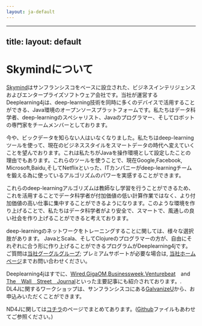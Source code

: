 ```yaml
---
layout: ja-default
---
```


---
title: 
layout: default
---

# Skymindについて
[Skymind](http://www.skymind.io)はサンフランシスコをベースに設立された、ビジネスインテリジェンスおよびエンタープライズソフトウェア会社です。当社が運営するDeeplearning4jは、deep-learning技術を同時に多くのデバイスで活用することができる、Java環境のオープンソースプラットフォームです。私たちはデータ科学者、deep-learningのスペシャリスト、Javaのプログラマー、そしてロボットの専門家をチームメンバーとしております。

今や、ビックデータを知らない人はいなくなりました。私たちはdeep-learningツールを使って、現在のビジネススタイルをスマートデータの時代へ変えていくことを望んでおります。これは私たちがJavaを操作環境として設定したことの理由でもあります。これらのツールを使うことで、現在Google,Facebook, Microsoft,Baidu,そしてNetflixといった、ITカンパニーがdeep-learningチームを鍛える為に使っているアルゴリズムのパワーを実感することができます。

これらのdeep-learningアルゴリズムは教師なし学習を行うことができるため、これを活用することでデータ科学者が付加価値の低い計算作業ではなく、より付加価値の高い仕事に集中することができるようになります。このような環境を作り上げることで、私たちはデータ科学者がより安全で、スマートで、風通しの良い社会を作り上げることができると考えております。

deep-learningのネットワークをトレーニングすることに関しては、様々な選択肢があります。 JavaとScala、そしてClojureのプログラマーの方が、自由にそれぞれに合う形に作り上げることができるプログラムがDeeplearning4jです。 ご質問は[当社グーグルグループ](https://groups.google.com/forum/#!forum/deeplearning4j); プレミアムサポートが必要な場合は, [当社ホームページ](http://www.skymind.io/contact.html)までお問い合わせください。

Deeplearning4jはすでに、[Wired](http://www.wired.com/2014/06/skymind-deep-learning/),[GigaOM](http://gigaom.com/2014/06/02/a-startup-called-skymind-launches-pushing-open-source-deep-learning/),[Businessweek](http://www.businessweek.com/articles/2014-06-03/teaching-smaller-companies-how-to-probe-deep-learning-on-their-own),[Venturebeat](http://venturebeat.com/2014/06/02/skymind-launches-with-open-source-plug-and-play-deep-learning-features-for-your-app/)　and　[The　Wall　Street　Journal](http://blogs.wsj.com/cio/2014/06/03/the-morning-download-apple-relies-on-ecosystem-for-innovation/)といった主要記事にも紹介されております。. DL4Jに関するワークショップは、サンフランシスコにある[GalvanizeU](http://www.galvanizeu.com/)から、お申込みいただくことができます。

ND4Jに関しては[コチラ](http://nd4j.org/)のページでまとめてあります。([Github](https://github.com/SkymindIO/nd4j/)ファイルもあわせてご参照ください。)
